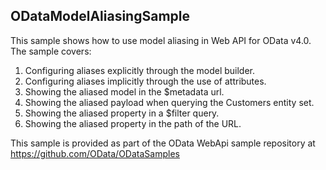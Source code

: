 ODataModelAliasingSample
--------------------------------------------------------------------

This sample shows how to use model aliasing in Web API for OData v4.0. The sample covers:

1) Configuring aliases explicitly through the model builder.
2) Configuring aliases implicitly through the use of attributes.
3) Showing the aliased model in the $metadata url.
4) Showing the aliased payload when querying the Customers entity set.
5) Showing the aliased property in a $filter query.
6) Showing the aliased property in the path of the URL.

This sample is provided as part of the OData WebApi sample repository at
https://github.com/OData/ODataSamples
